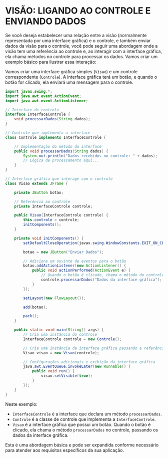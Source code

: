 # VISÃO: LIGANDO AO CONTROLE E ENVIANDO DADOS
Se você deseja estabelecer uma relação entre a visão (normalmente representada por uma interface gráfica) e o controle, e também enviar dados da visão para o controle, você pode seguir uma abordagem onde a visão tem uma referência ao controle e, ao interagir com a interface gráfica, ela chama métodos no controle para processar os dados. Vamos criar um exemplo básico para ilustrar essa interação:

Vamos criar uma interface gráfica simples (`Visao`) e um controle correspondente (`Controle`). A interface gráfica terá um botão, e quando o botão for clicado, ela enviará uma mensagem para o controle.

```java
import javax.swing.*;
import java.awt.event.ActionEvent;
import java.awt.event.ActionListener;

// Interface de controle
interface InterfaceControle {
    void processarDados(String dados);
}

// Controle que implementa a interface
class Controle implements InterfaceControle {

    // Implementação do método da interface
    public void processarDados(String dados) {
        System.out.println("Dados recebidos no controle: " + dados);
        // Lógica de processamento aqui...
    }
}

// Interface gráfica que interage com o controle
class Visao extends JFrame {

    private JButton botao;

    // Referência ao controle
    private InterfaceControle controle;

    public Visao(InterfaceControle controle) {
        this.controle = controle;
        initComponents();
    }

    private void initComponents() {
        setDefaultCloseOperation(javax.swing.WindowConstants.EXIT_ON_CLOSE);

        botao = new JButton("Enviar Dados");

        // Adiciona um ouvinte de eventos para o botão
        botao.addActionListener(new ActionListener() {
            public void actionPerformed(ActionEvent e) {
                // Quando o botão é clicado, chama o método do controle
                controle.processarDados("Dados da interface gráfica");
            }
        });

        setLayout(new FlowLayout());

        add(botao);

        pack();
    }

    public static void main(String[] args) {
        // Cria uma instância do controle
        InterfaceControle controle = new Controle();

        // Cria uma instância da interface gráfica passando a referência ao controle
        Visao visao = new Visao(controle);

        // Configurações adicionais e exibição da interface gráfica
        java.awt.EventQueue.invokeLater(new Runnable() {
            public void run() {
                visao.setVisible(true);
            }
        });
    }
}
```

Neste exemplo:

- `InterfaceControle` é a interface que declara um método `processarDados`.
- `Controle` é a classe de controle que implementa a `InterfaceControle`.
- `Visao` é a interface gráfica que possui um botão. Quando o botão é clicado, ela chama o método `processarDados` no controle, passando os dados da interface gráfica.

Esta é uma abordagem básica e pode ser expandida conforme necessário para atender aos requisitos específicos da sua aplicação.